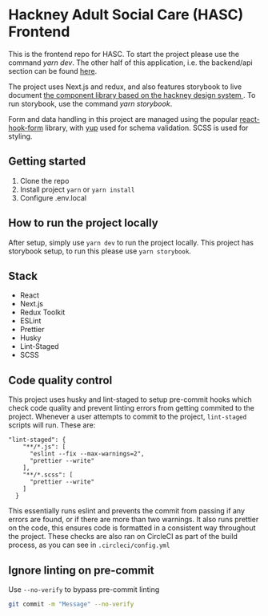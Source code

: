 # Hackney Adult Social Care (HASC) Frontend

This is the frontend repo for HASC. To start the project please use the command _yarn dev_. The other half of this application, i.e. the backend/api section can be found [here](https://github.com/LBHackney-IT/lbh-adult-social-care-api).

The project uses Next.js and redux, and also features storybook to live document [the component library based on the hackney design system ](https://design-system.hackney.gov.uk/). To run storybook, use the command _yarn storybook_.

Form and data handling in this project are managed using the popular [react-hook-form](https://www.npmjs.com/package/react-hook-form) library, with [yup](https://www.npmjs.com/package/yup) used for schema validation. SCSS is used for styling.

## Getting started
1. Clone the repo
2. Install project `yarn` or `yarn install`
3. Configure .env.local

## How to run the project locally
After setup, simply use `yarn dev` to run the project locally. This project has storybook setup, to run this please use `yarn storybook`.

## Stack
- React
- Next.js
- Redux Toolkit
- ESLint
- Prettier
- Husky
- Lint-Staged
- SCSS

## Code quality control
This project uses husky and lint-staged to setup pre-commit hooks which check code quality and prevent linting errors from getting commited to the project. Whenever a user attempts to commit to the project, `lint-staged` scripts will run. These are:
```
"lint-staged": {
    "**/*.js": [
      "eslint --fix --max-warnings=2",
      "prettier --write"
    ],
    "**/*.scss": [
      "prettier --write"
    ]
  }
```
This essentially runs eslint and prevents the commit from passing if any errors are found, or if there are more than two warnings. It also runs prettier on the code, this ensures code is formatted in a consistent way throughout the project. These checks are also ran on CircleCI as part of the build process, as you can see in `.circleci/config.yml`

## Ignore linting on pre-commit

Use `--no-verify` to bypass pre-commit linting

```sh
git commit -m "Message" --no-verify
```
